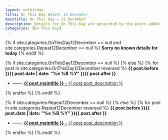 ```yaml
---
layout: onthisday
title: On This Day &#124; 12 December
maintitle: On This Day — 12 December
description: Details for On This Day are genarated by the posts added to the website so the content is subject to changes/updates over time.
categories: [On This Day]
---
```


{% if site.categories.OnThisDay12December == null and site.categories.Repeat12December == null %}
<strong>Sorry no known details for today</strong>
{% endif %}

{% if site.categories.OnThisDay12December == null %}
{% else %}
{% for post in site.categories.OnThisDay12December reversed %}
<strong>{{ post.before }}{{ post.date | date: "%e %B %Y" }}{{ post.after }}</strong>
<ul>
<li> ——: <a class="{{ post.class }}" href="{{ post.url }}"><strong>{{ post.maintitle }}</strong> - {{ post.post_description }}</a></li>
</ul>
{% endfor %}
{% endif %}

{% if site.categories.Repeat12December == null %}
{% else %}
{% for post in site.categories.Repeat12December reversed %}
<strong>{{ post.before }}{{ post.date | date: "%e %B %Y" }}{{ post.after }}</strong>
<ul>
<li> ——: <a class="{{ post.class }}" href="{{ post.url }}"><strong>{{ post.maintitle }}</strong> - {{ post.post_description }}</a></li>
</ul>
{% endfor %}
{% endif %}
